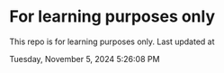 # For learning purposes only
This repo is for learning purposes only.
Last updated at

Tuesday, November 5, 2024 5:26:08 PM

